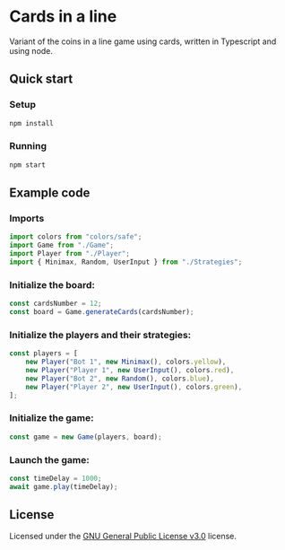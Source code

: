 # Cards in a line  

Variant of the coins in a line game using cards, written in Typescript and using node.

## Quick start

### Setup
```sh
npm install
```

### Running
```sh
npm start
```

## Example code

### Imports
```ts
import colors from "colors/safe";
import Game from "./Game";
import Player from "./Player";
import { Minimax, Random, UserInput } from "./Strategies";
```

### Initialize the board:
```ts
const cardsNumber = 12;
const board = Game.generateCards(cardsNumber);
```

### Initialize the players and their strategies:
```ts
const players = [
    new Player("Bot 1", new Minimax(), colors.yellow),
    new Player("Player 1", new UserInput(), colors.red),
    new Player("Bot 2", new Random(), colors.blue),
    new Player("Player 2", new UserInput(), colors.green),
];
```

### Initialize the game:
```ts
const game = new Game(players, board);
```

### Launch the game:
```ts
const timeDelay = 1000;
await game.play(timeDelay);
```

## License
Licensed under the [GNU General Public License v3.0](LICENSE) license.